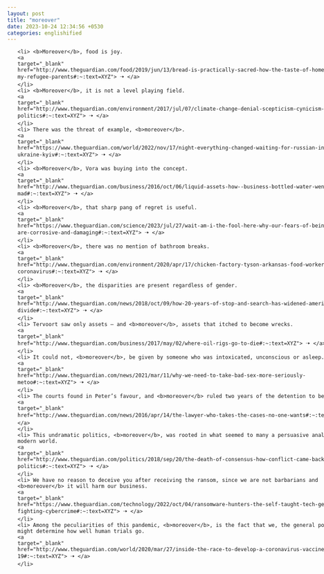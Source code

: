 ```yaml
---
layout: post
title: "moreover"
date: 2023-10-24 12:34:56 +0530
categories: englishified
---
```

<style>
    ol {
        width: 800px;
        margin: 0 auto;
    }
ol li {
    font-size: 18px;
    line-height: 1.5;
    padding-bottom: 8px;
}
</style>
<ol>

    <li> <b>Moreover</b>, food is joy.
    <a 
    target="_blank" 
    href="http://www.theguardian.com/food/2019/jun/13/bread-is-practically-sacred-how-the-taste-of-home-sustained-my-refugee-parents#:~:text=XYZ"> 🠢 </a>
    </li>
    <li> <b>Moreover</b>, it is not a level playing field.
    <a 
    target="_blank" 
    href="http://www.theguardian.com/environment/2017/jul/07/climate-change-denial-scepticism-cynicism-politics#:~:text=XYZ"> 🠢 </a>
    </li>
    <li> There was the threat of example, <b>moreover</b>.
    <a 
    target="_blank" 
    href="https://www.theguardian.com/world/2022/nov/17/night-everything-changed-waiting-for-russian-invasion-of-ukraine-kyiv#:~:text=XYZ"> 🠢 </a>
    </li>
    <li> <b>Moreover</b>, Vora was buying into the concept.
    <a 
    target="_blank" 
    href="http://www.theguardian.com/business/2016/oct/06/liquid-assets-how--business-bottled-water-went-mad#:~:text=XYZ"> 🠢 </a>
    </li>
    <li> <b>Moreover</b>, that sharp pang of regret is useful.
    <a 
    target="_blank" 
    href="https://www.theguardian.com/science/2023/jul/27/wait-am-i-the-fool-here-why-our-fears-of-being-scammed-are-corrosive-and-damaging#:~:text=XYZ"> 🠢 </a>
    </li>
    <li> <b>Moreover</b>, there was no mention of bathroom breaks.
    <a 
    target="_blank" 
    href="http://www.theguardian.com/environment/2020/apr/17/chicken-factory-tyson-arkansas-food-workers-coronavirus#:~:text=XYZ"> 🠢 </a>
    </li>
    <li> <b>Moreover</b>, the disparities are present regardless of gender.
    <a 
    target="_blank" 
    href="http://www.theguardian.com/news/2018/oct/09/how-20-years-of-stop-and-search-has-widened-americas-racial-divide#:~:text=XYZ"> 🠢 </a>
    </li>
    <li> Tervoort saw only assets – and <b>moreover</b>, assets that itched to become wrecks.
    <a 
    target="_blank" 
    href="http://www.theguardian.com/business/2017/may/02/where-oil-rigs-go-to-die#:~:text=XYZ"> 🠢 </a>
    </li>
    <li> It could not, <b>moreover</b>, be given by someone who was intoxicated, unconscious or asleep.
    <a 
    target="_blank" 
    href="http://www.theguardian.com/news/2021/mar/11/why-we-need-to-take-bad-sex-more-seriously-metoo#:~:text=XYZ"> 🠢 </a>
    </li>
    <li> The courts found in Peter’s favour, and <b>moreover</b> ruled two years of the detention to be unlawful.
    <a 
    target="_blank" 
    href="http://www.theguardian.com/news/2016/apr/14/the-lawyer-who-takes-the-cases-no-one-wants#:~:text=XYZ"> 🠢 </a>
    </li>
    <li> This undramatic politics, <b>moreover</b>, was rooted in what seemed to many a persuasive analysis of the modern world.
    <a 
    target="_blank" 
    href="http://www.theguardian.com/politics/2018/sep/20/the-death-of-consensus-how-conflict-came-back-to-politics#:~:text=XYZ"> 🠢 </a>
    </li>
    <li> We have no reason to deceive you after receiving the ransom, since we are not barbarians and <b>moreover</b> it will harm our business.
    <a 
    target="_blank" 
    href="https://www.theguardian.com/technology/2022/oct/04/ransomware-hunters-the-self-taught-tech-geniuses-fighting-cybercrime#:~:text=XYZ"> 🠢 </a>
    </li>
    <li> Among the peculiarities of this pandemic, <b>moreover</b>, is the fact that we, the general populace, might determine how well human trials go.
    <a 
    target="_blank" 
    href="http://www.theguardian.com/world/2020/mar/27/inside-the-race-to-develop-a-coronavirus-vaccine-covid-19#:~:text=XYZ"> 🠢 </a>
    </li>